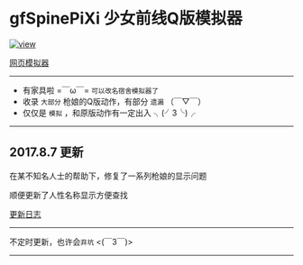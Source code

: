 # gfSpinePiXi 少女前线Q版模拟器

[![view]](https://cullus.github.io/gfSpinePiXi/)

[网页模拟器](https://cullus.github.io/gfSpinePiXi/)

---

* 有家具啦 =￣ω￣= `可以改名宿舍模拟器了`<br/>
* 收录 `大部分` 枪娘的Q版动作，有部分 `遗漏` （￣▽￣） <br/>
* 仅仅是 `模拟` ，和原版动作有一定出入 ╮(╯3╰)╭ <br/>

---

## 2017.8.7 更新

在某不知名人士的帮助下，修复了一系列枪娘的显示问题

顺便更新了人性名称显示方便查找


[更新日志](更新日志.md)

---

不定时更新，也许会`弃坑` <(￣3￣)> <br/>

---

[view]:http://git.oschina.net/cullus/girlsfrontline_spinesimulator/raw/master/img/bgg.jpg